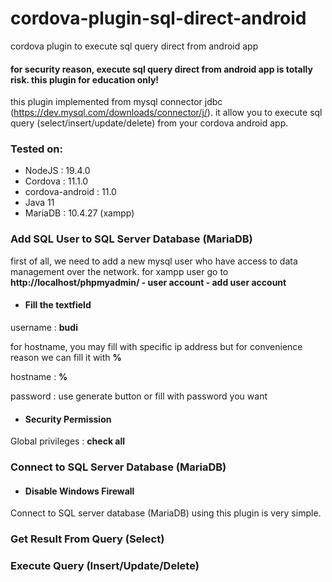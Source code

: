 # cordova-plugin-sql-direct-android
cordova plugin to execute sql query direct from android app 

#### for security reason, execute sql query direct from android app is totally risk. this plugin for education only!

this plugin implemented from mysql connector jdbc (https://dev.mysql.com/downloads/connector/j/). it allow you to execute sql query (select/insert/update/delete) from your cordova android app. 

### Tested on:

- NodeJS  	      : 19.4.0
- Cordova 	      : 11.1.0
- cordova-android : 11.0 
- Java 11  
- MariaDB : 10.4.27 (xampp)

### Add SQL User to SQL Server Database (MariaDB)

first of all, we need to add a new mysql user who have access to data management over the network. for xampp user go to **http://localhost/phpmyadmin/ - user account - add user account**

- #### Fill the textfield

username : **budi**

for hostname, you may fill with specific ip address but for convenience reason we can fill it with **%**

hostname : **%**

password : use generate button or fill with password you want 

- #### Security Permission

Global privileges : **check all** 


### Connect to SQL Server Database (MariaDB)

- #### Disable Windows Firewall

Connect to SQL server database (MariaDB) using this plugin is very simple. 

### Get Result From Query (Select)


### Execute Query (Insert/Update/Delete)


